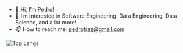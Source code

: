 - 👋 Hi, I’m Pedro!
- 👀 I’m interested in Software Engineering, Data Engineering, Data Science, and a lot more!
- 📫 How to reach me: pedrofraz@gmail.com


![Top Langs](https://github-readme-stats.vercel.app/api/top-langs/?username=pfrazao&layout=compact&hide=jupyter%20notebook)

